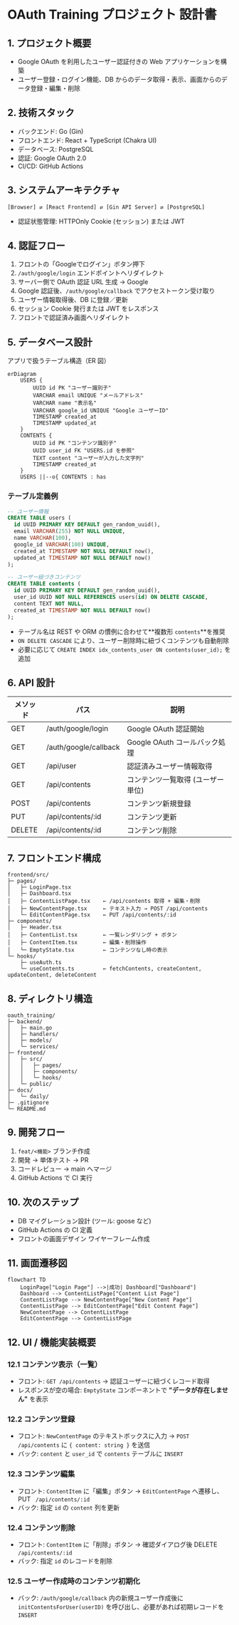 # OAuth Training プロジェクト 設計書

## 1. プロジェクト概要

* Google OAuth を利用したユーザー認証付きの Web アプリケーションを構築
* ユーザー登録・ログイン機能、DB からのデータ取得・表示、画面からのデータ登録・編集・削除

## 2. 技術スタック

* バックエンド: Go (Gin)
* フロントエンド: React + TypeScript (Chakra UI)
* データベース: PostgreSQL
* 認証: Google OAuth 2.0
* CI/CD: GitHub Actions

## 3. システムアーキテクチャ

```
[Browser] ⇄ [React Frontend] ⇄ [Gin API Server] ⇄ [PostgreSQL]
```

* 認証状態管理: HTTPOnly Cookie (セッション) または JWT

## 4. 認証フロー

1. フロントの「Googleでログイン」ボタン押下
2. `/auth/google/login` エンドポイントへリダイレクト
3. サーバー側で OAuth 認証 URL 生成 → Google
4. Google 認証後、`/auth/google/callback` でアクセストークン受け取り
5. ユーザー情報取得後、DB に登録／更新
6. セッション Cookie 発行または JWT をレスポンス
7. フロントで認証済み画面へリダイレクト

## 5. データベース設計

アプリで扱うテーブル構造（ER 図）

```mermaid
erDiagram
    USERS {
        UUID id PK "ユーザー識別子"
        VARCHAR email UNIQUE "メールアドレス"
        VARCHAR name "表示名"
        VARCHAR google_id UNIQUE "Google ユーザーID"
        TIMESTAMP created_at
        TIMESTAMP updated_at
    }
    CONTENTS {
        UUID id PK "コンテンツ識別子"
        UUID user_id FK "USERS.id を参照"
        TEXT content "ユーザーが入力した文字列"
        TIMESTAMP created_at
    }
    USERS ||--o{ CONTENTS : has
```

### テーブル定義例

```sql
-- ユーザー情報
CREATE TABLE users (
  id UUID PRIMARY KEY DEFAULT gen_random_uuid(),
  email VARCHAR(255) NOT NULL UNIQUE,
  name VARCHAR(100),
  google_id VARCHAR(100) UNIQUE,
  created_at TIMESTAMP NOT NULL DEFAULT now(),
  updated_at TIMESTAMP NOT NULL DEFAULT now()
);

-- ユーザー紐づきコンテンツ
CREATE TABLE contents (
  id UUID PRIMARY KEY DEFAULT gen_random_uuid(),
  user_id UUID NOT NULL REFERENCES users(id) ON DELETE CASCADE,
  content TEXT NOT NULL,
  created_at TIMESTAMP NOT NULL DEFAULT now()
);
```

* テーブル名は REST や ORM の慣例に合わせて\*\*複数形 `contents`\*\*を推奨
* `ON DELETE CASCADE` により、ユーザー削除時に紐づくコンテンツも自動削除
* 必要に応じて `CREATE INDEX idx_contents_user ON contents(user_id);` を追加

## 6. API 設計

| メソッド   | パス                    | 説明                    |
| ------ | --------------------- | --------------------- |
| GET    | /auth/google/login    | Google OAuth 認証開始     |
| GET    | /auth/google/callback | Google OAuth コールバック処理 |
| GET    | /api/user             | 認証済みユーザー情報取得          |
| GET    | /api/contents         | コンテンツ一覧取得 (ユーザー単位)    |
| POST   | /api/contents         | コンテンツ新規登録             |
| PUT    | /api/contents/\:id    | コンテンツ更新               |
| DELETE | /api/contents/\:id    | コンテンツ削除               |

## 7. フロントエンド構成

```
frontend/src/
├─ pages/
│   ├─ LoginPage.tsx
│   ├─ Dashboard.tsx
│   ├─ ContentListPage.tsx    ← /api/contents 取得 + 編集・削除
│   ├─ NewContentPage.tsx     ← テキスト入力 → POST /api/contents
│   └─ EditContentPage.tsx    ← PUT /api/contents/:id
├─ components/
│   ├─ Header.tsx
│   ├─ ContentList.tsx        ← 一覧レンダリング + ボタン
│   ├─ ContentItem.tsx        ← 編集・削除操作
│   └─ EmptyState.tsx         ← コンテンツなし時の表示
└─ hooks/
    ├─ useAuth.ts
    └─ useContents.ts         ← fetchContents, createContent, updateContent, deleteContent
```

## 8. ディレクトリ構造

```
oauth_training/
├─ backend/
│   ├─ main.go
│   ├─ handlers/
│   ├─ models/
│   └─ services/
├─ frontend/
│   ├─ src/
│   │   ├─ pages/
│   │   ├─ components/
│   │   └─ hooks/
│   └─ public/
├─ docs/
│   └─ daily/
├─ .gitignore
└─ README.md
```

## 9. 開発フロー

1. `feat/<機能>` ブランチ作成
2. 開発 → 単体テスト → PR
3. コードレビュー → main へマージ
4. GitHub Actions で CI 実行

## 10. 次のステップ

* DB マイグレーション設計 (ツール: goose など)
* GitHub Actions の CI 定義
* フロントの画面デザイン ワイヤーフレーム作成

## 11. 画面遷移図

```mermaid
flowchart TD
    LoginPage["Login Page"] -->|成功| Dashboard["Dashboard"]
    Dashboard --> ContentListPage["Content List Page"]
    ContentListPage --> NewContentPage["New Content Page"]
    ContentListPage --> EditContentPage["Edit Content Page"]
    NewContentPage --> ContentListPage
    EditContentPage --> ContentListPage
```

## 12. UI / 機能実装概要

### 12.1 コンテンツ表示（一覧）

* フロント: `GET /api/contents` → 認証ユーザーに紐づくレコード取得
* レスポンスが空の場合: `EmptyState` コンポーネントで **"データが存在しません"** を表示

### 12.2 コンテンツ登録

* フロント: `NewContentPage` のテキストボックスに入力 → `POST /api/contents` に `{ content: string }` を送信
* バック: `content` と `user_id` で `contents` テーブルに `INSERT`

### 12.3 コンテンツ編集

* フロント: `ContentItem` に「編集」ボタン → `EditContentPage` へ遷移し、PUT ` /api/contents/:id`
* バック: 指定 `id` の `content` 列を更新

### 12.4 コンテンツ削除

* フロント: `ContentItem` に「削除」ボタン → 確認ダイアログ後 DELETE `/api/contents/:id`
* バック: 指定 `id` のレコードを削除

### 12.5 ユーザー作成時のコンテンツ初期化

* バック: `/auth/google/callback` 内の新規ユーザー作成後に `initContentsForUser(userID)` を呼び出し、必要があれば初期レコードを `INSERT`
